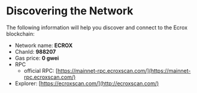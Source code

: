 # Discovering the Network

The following information will help you discover and connect to the Ecrox blockchain:

* Network name: **ECROX**
* ChanId: **988207**
* Gas price: **0 gwei**
* RPC
  * official RPC: [https://mainnet-rpc.ecroxscan.com/](https://mainnet-rpc.ecroxscan.com/)
* Explorer: [https://ecroxscan.com/](http://ecroxscan.com/)

